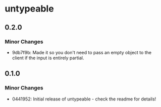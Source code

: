 # untypeable

## 0.2.0

### Minor Changes

- 9db7f9b: Made it so you don't need to pass an empty object to the client if the input is entirely partial.

## 0.1.0

### Minor Changes

- 0441952: Initial release of untypeable - check the readme for details!
